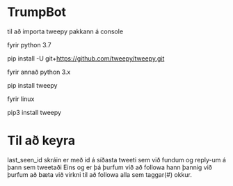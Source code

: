 # TrumpBot

til að importa tweepy pakkann á console


fyrir python 3.7

pip install -U git+https://github.com/tweepy/tweepy.git


fyrir annað python 3.x

pip install tweepy

fyrir linux

pip3 install tweepy

# Til að keyra
last_seen_id skráin er með id á síðasta tweeti sem við fundum og reply-um á þann sem tweetaði
Eins og er þá þurfum við að followa hann þannig við þurfum að bæta við virkni til að followa alla sem taggar(#) okkur.
